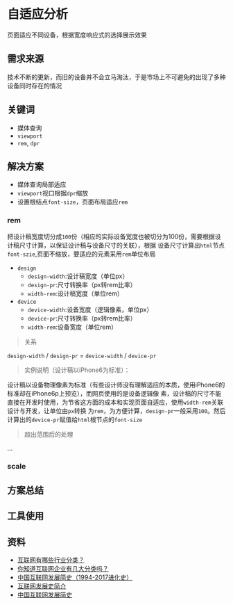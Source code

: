 # 自适应分析

页面适应不同设备，根据宽度响应式的选择展示效果

## 需求来源

技术不断的更新，而旧的设备并不会立马淘汰，于是市场上不可避免的出现了多种设备同时存在的情况

## 关键词

- 媒体查询
- `viewport`
- `rem`, `dpr`

## 解决方案

- 媒体查询局部适应
- `viewport`视口根据`dpr`缩放
- 设置根结点`font-size`，页面布局适应`rem`

### rem

把设计稿宽度切分成`100`份（相应的实际设备宽度也被切分为100份，需要根据设计稿尺寸计算，以保证设计稿与设备尺寸的关联），根据
设备尺寸计算出`html`节点`font-szie`,页面不缩放，要适应的元素采用`rem`单位布局

- `design`
  - `design-width`:设计稿宽度（单位px）
  - `design-pr`:尺寸转换率（px转rem比率）
  - `width-rem`:设计稿宽度（单位rem）
- `device`
  - `device-width`:设备宽度（逻辑像素，单位px）
  - `device-pr`:尺寸转换率（px转rem比率）
  - `width-rem`:设备宽度（单位rem）

> 关系

`design-width` / `design-pr` = `device-width` / `device-pr`

> 实例说明（设计稿以iPhone6为标准）：

设计稿以设备物理像素为标准（有些设计师没有理解适应的本质，使用iPhone6的标准却在iPhone6p上预览），而网页使用的是设备逻辑像
素，设计稿的尺寸不能直接在开发时使用，为节省这方面的成本和实现页面自适应，使用`width-rem`关联设计与开发，让单位由`px`转换
为`rem`，为方便计算，`design-pr`一般采用`100`。然后计算出的`device-pr`赋值给`html`根节点的`font-size`

> 超出范围后的处理

...

### scale



## 方案总结

## 工具使用



## 资料

- [互联网有哪些行业分类？](https://www.zhihu.com/question/23869978)
- [你知道互联网企业有几大分类吗？](http://www.bbaqw.com/cs/7152.htm)
- [中国互联网发展简史（1994-2017进化史）](http://www.sohu.com/a/163544466_108048)
- [互联网发展史简介](http://mip.xuexila.com/diannao/wangluo/jichu/3122923.html)
- [中国互联网发展简史](http://www.gonet.com.cn/webduirshow-65.html)

